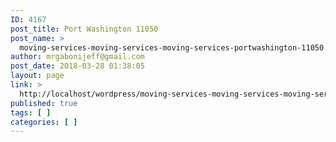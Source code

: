 ```yaml
---
ID: 4167
post_title: Port Washington 11050
post_name: >
  moving-services-moving-services-moving-services-portwashington-11050
author: mrgabonijeff@gmail.com
post_date: 2018-03-28 01:38:05
layout: page
link: >
  http://localhost/wordpress/moving-services-moving-services-moving-services-portwashington-11050/
published: true
tags: [ ]
categories: [ ]
---
```

